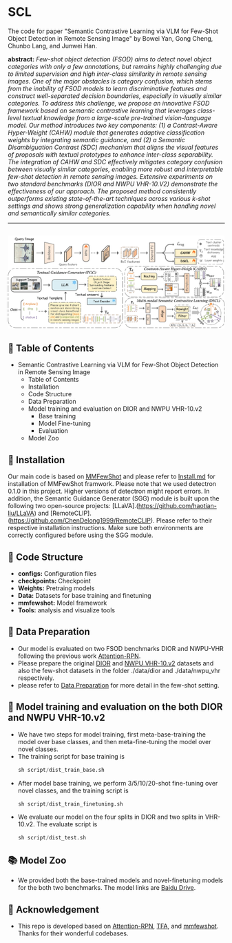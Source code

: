 # SCL
The code for paper "Semantic Contrastive Learning via VLM for Few-Shot Object Detection in Remote Sensing Image" by Bowei Yan, Gong Cheng, Chunbo Lang, and Junwei Han.

**abstract:** *Few-shot object detection (FSOD) aims to detect novel object categories with only a few annotations, but remains highly challenging due to limited supervision and high inter-class similarity in remote sensing images. One of the major obstacles is category confusion, which stems from the inability of FSOD models to learn discriminative features and construct well-separated decision boundaries, especially in visually similar categories. To address this challenge, we propose an innovative FSOD framework based on semantic contrastive learning that leverages class-level textual knowledge from a large-scale pre-trained vision-language model. Our method introduces two key components: (1) a Contrast-Aware Hyper-Weight (CAHW) module that generates adaptive classification weights by integrating semantic guidance, and (2) a Semantic Disambiguation Contrast (SDC) mechanism that aligns the visual features of proposals with textual prototypes to enhance inter-class separability. The integration of CAHW and SDC effectively mitigates category confusion between visually similar categories, enabling more robust and interpretable few-shot detection in remote sensing images. Extensive experiments on two standard benchmarks (DIOR and NWPU VHR-10.V2) demonstrate the effectiveness of our approach. The proposed method consistently outperforms existing state-of-the-art techniques across various k-shot settings and shows strong generalization capability when handling novel and semantically similar categories.*

---
![Image text](https://github.com/Ybowei/SCL/blob/main/pictures/method.jpg)
---


## 📑 Table of Contents

* Semantic Contrastive Learning via VLM for Few-Shot Object Detection in Remote Sensing Image
  * Table of Contents
  * Installation
  * Code Structure
  * Data Preparation
  * Model training and evaluation on DIOR and NWPU VHR-10.v2
    * Base training
    * Model Fine-tuning
    * Evaluation
  * Model Zoo


## 🧩 Installation

Our main code is based on [MMFewShot](https://github.com/open-mmlab/mmfewshot/tree/main) and please refer to [Install.md](https://github.com/open-mmlab/mmfewshot/blob/main/docs/en/install.md) for installation of MMFewShot framwork. 
Please note that we used detectron 0.1.0 in this project. Higher versions of detectron might report errors. 
In addition, the Semantic Guidance Generator (SGG) module is built upon the following two open-source projects: [LLaVA].(https://github.com/haotian-liu/LLaVA) and [RemoteCLIP].(https://github.com/ChenDelong1999/RemoteCLIP).
Please refer to their respective installation instructions. Make sure both environments are correctly configured before using the SGG module.


## 🏰 Code Structure

* **configs:** Configuration files
* **checkpoints:** Checkpoint
* **Weights:** Pretraing models
* **Data:** Datasets for base training and finetuning
* **mmfewshot:** Model framework
* **Tools:** analysis and visualize tools

## 💾 Data Preparation

* Our model is evaluated on two FSOD benchmarks DIOR and NWPU-VHR following the previous work [Attention-RPN](https://github.com/fanq15/FewX).
* Please prepare the original [DIOR](https://pan.baidu.com/s/1iLKT0JQoKXEJTGNxt5lSMg#list/path=%2F) and [NWPU VHR-10.v2](https://pan.baidu.com/s/1hqwzXeG?_at_=1728709381194#list/path=%2F) datasets and also the few-shot datasets in the folder ./data/dior and ./data/nwpu_vhr respectively.
* please refer to [Data Preparation](https://github.com/Ybowei/UNP/blob/main/data/preparation/README.md) for more detail in the few-shot setting.

## 📖 Model training and evaluation on the both DIOR and NWPU VHR-10.v2

* We have two steps for model training, first meta-base-training the model over base classes, and then meta-fine-tuning the model over novel classes.
* The training script for base training is
  ```Python
  sh script/dist_train_base.sh

 * After model base training, we perform 3/5/10/20-shot fine-tuning over novel classes, and the training script is
   ```Python
   sh script/dist_train_finetuning.sh

 * We evaluate our model on the four splits in DIOR and two splits in VHR-10.v2. The evaluate script is
   ```Python
   sh script/dist_test.sh

 ## 📚 Model Zoo
* We provided both the base-trained models and novel-finetuning models for the both two benchmarks. The model links are [Baidu Drive]().

 ## 👏 Acknowledgement
* This repo is developed based on [Attention-RPN](https://github.com/fanq15/FewX), [TFA](https://github.com/ucbdrive/few-shot-object-detection), and [mmfewshot](https://github.com/open-mmlab/mmfewshot/tree/main). Thanks for their wonderful codebases.

